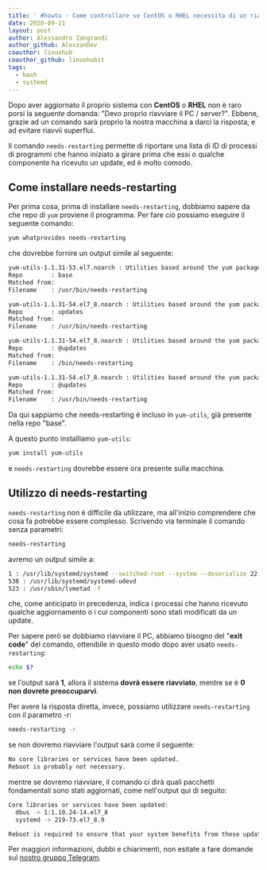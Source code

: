 ```yaml
---
title: ' #howto - Come controllare se CentOS o RHEL necessita di un riavvio completo dopo un aggiornamento'
date: 2020-09-21
layout: post
author: Alessandro Zangrandi
author_github: AlexzanDev
coauthor: linuxhub
coauthor_github: linuxhubit
tags:
  - bash  
  - systemd
---
```

Dopo aver aggiornato il proprio sistema con **CentOS** o **RHEL** non è raro porsi la seguente domanda: "Devo proprio riavviare il PC / server?". Ebbene, grazie ad un comando sarà proprio la nostra macchina a darci la risposta, e ad evitare riavvii superflui.

Il comando `needs-restarting` permette di riportare una lista di ID di processi di programmi che hanno iniziato a girare prima che essi o qualche componente ha ricevuto un update, ed è molto comodo.

## Come installare needs-restarting

Per prima cosa, prima di installare `needs-restarting`, dobbiamo sapere da che repo di `yum` proviene il programma. Per fare ciò possiamo eseguire il seguente comando:

```bash
yum whatprovides needs-restarting
```

che dovrebbe fornire un output simile al seguente:

```bash
yum-utils-1.1.31-53.el7.noarch : Utilities based around the yum package manager
Repo        : base
Matched from:
Filename    : /usr/bin/needs-restarting

yum-utils-1.1.31-54.el7_8.noarch : Utilities based around the yum package manager
Repo        : updates
Matched from:
Filename    : /usr/bin/needs-restarting

yum-utils-1.1.31-54.el7_8.noarch : Utilities based around the yum package manager
Repo        : @updates
Matched from:
Filename    : /bin/needs-restarting

yum-utils-1.1.31-54.el7_8.noarch : Utilities based around the yum package manager
Repo        : @updates
Matched from:
Filename    : /usr/bin/needs-restarting
```

Da qui sappiamo che needs-restarting è incluso in `yum-utils`, già presente nella repo "base".

A questo punto installiamo `yum-utils`:

```bash
yum install yum-utils
```

e `needs-restarting` dovrebbe essere ora presente sulla macchina.

## Utilizzo di needs-restarting

`needs-restarting` non è difficile da utilizzare, ma all'inizio comprendere che cosa fa potrebbe essere complesso. Scrivendo via terminale il comando senza parametri:

```bash
needs-restarting
```

avremo un output simile a:

```bash
1 : /usr/lib/systemd/systemd --switched-root --system --deserialize 22 
538 : /usr/lib/systemd/systemd-udevd 
523 : /usr/sbin/lvmetad -f
```

che, come anticipato in precedenza, indica i processi che hanno ricevuto qualche aggiornamento o i cui componenti sono stati modificati da un update.

Per sapere però se dobbiamo riavviare il PC, abbiamo bisogno del "**exit code**" del comando, ottenibile in questo modo dopo aver usato `needs-restarting`:

```bash
echo $?
```

se l'output sarà **1**, allora il sistema **dovrà essere riavviato**, mentre se è **0** **non dovrete preoccuparvi**. 

Per avere la risposta diretta, invece, possiamo utilizzare `needs-restarting` con il parametro *-r*:

```bash
needs-restarting -r
```

se non dovremo riavviare l'output sarà come il seguente:

```bash
No core libraries or services have been updated.
Reboot is probably not necessary.
```

mentre se dovremo riavviare, il comando ci dirà quali pacchetti fondamentali sono stati aggiornati, come nell'output qui di seguito:

```bash
Core libraries or services have been updated:
  dbus -> 1:1.10.24-14.el7_8
  systemd -> 219-73.el7_8.9

Reboot is required to ensure that your system benefits from these updates.
```

Per maggiori informazioni, dubbi e chiarimenti, non esitate a fare domande sul [nostro gruppo Telegram](https://t.me/linuxpeople).